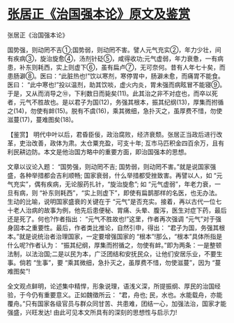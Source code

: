 # [张居正《治国强本论》原文及鉴赏](https://www.vrrw.net/wx/10233.html)

张居正《治国强本论》

国势强，则动罔不吉①;国势弱，则动罔不害。譬人元气充实②，年力少壮，间有疾病③，旋治旋愈④，汤剂针砭⑤，咸得收功;元气虚弱，年力衰惫，一有病患，补东则耗西，实上则虚下⑥，虽有扁卢⑦，无可奈何。昔有人年七十矣，而患肠澼⑧。医曰：“此脏热也!”饮以寒剂，寒停胃中，肠澼未愈，而痛胃不能食。医曰： “此中寒也!”投以温剂，助其饮啖，虚火内炎，胃未强而病眩冒不能寝⑨。于是，又从而消导之⑩，下利数日而毙矣(11)。此其治之非不对症也，而卒以死者，元气不胜故也。是以君子为国(12)，务强其根本，振其纪纲(13)，厚集而拊循之(14)，勿使有衅(15)。脱有不虞(16)，乘其微细，急扑灭之，虽厚费不惜，勿使滋蔓(17)，蔓难图矣(18)。



【鉴赏】 明代中叶以后，君昏臣佞，政治腐败，经济衰颓。张居正当政后进行改革，吏治改善，政体为肃。太仓粟充盈，可支十年; 互市马匹积金四百余万，且有利民耕边防。本文是他治国方略中的重要方面，即治国强本的思想。

文章以议论入题： “国势强，则动罔不吉; 国势弱，则动罔不害。”就是说国家强盛，各种举措都会吉利顺畅; 国家衰弱，什么举措都受挫致害。再譬以人，如 “元气充实”，偶有疾病，无论服药扎针，“旋治旋愈”; 如 “元气虚弱”，年老力衰，一旦有病，则 “补东则耗西”，“实上则虚下”，即使有扁鹊那样的名医，也无办法。生动的比喻，说明国家盛衰的关键在于 “元气”是否充实。接着，再以古代一位七十老人治病的故事为例，他先后患便秘、胃痛、头晕、腹泻，医生对症下药，最后还是死了。何也?作者指出： “元气不胜故也!”这里，作者再次强调 “元气”对于强身固本之重要性。最后，作者类比推论，自然引申，得出： “君子为国，务强其根本。”就是说统治者治理国家，一定要增强国家的 “根本”!那么，“根本”具体所指是什么呢?作者认为： “振其纪纲，厚集而拊循之，勿使有衅。”即为两条：一是整顿法制，以法治国;二是以民为本，广泛团结和安抚民众，让他们安居乐业，不要生事。倘若 “生事”，要 “乘其微细，急扑灭之，虽厚费不惜，勿使滋蔓”，因为 “蔓难图矣”!

全文观点鲜明，论述集中精悍，形象说理，语浅义深，所提振纲、厚民的治国经验，于今仍有重要意义。正如魏徵所云： “君，舟也; 民，水也。水能载舟，亦能覆舟。”只有国家各级官员与群众同甘苦、共患难，团结一心，加强法治，国家才能强盛，兴旺发达! 由此可见本文所具有的深刻的思想性与启示力!

